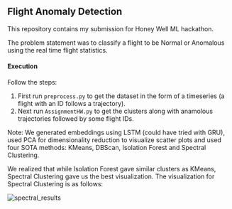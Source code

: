 ## Flight Anomaly Detection

This repository contains my submission for Honey Well ML hackathon.

The problem statement was to classify a flight to be Normal or Anomalous using the real time flight statistics.


#### Execution

Follow the steps:

1. First run `preprocess.py` to get the dataset in the form of a timeseries (a flight with an ID follows a trajectory).
2. Next run `AssignmentHW.py` to get the clusters along with anamolous trajectories followed by some flight IDs.

Note: We generated embeddings using LSTM (could have tried with GRU), used PCA for dimensionality reduction to visualize scatter plots and used four SOTA methods: KMeans, DBScan, Isolation Forest and Spectral Clustering.

We realized that while Isolation Forest gave similar clusters as KMeans, Spectral Clustering gave us the best visualization. The visualization for Spectral Clustering is as follows:

![spectral_results](https://github.com/rohit-kapoor/Honeywell_hackathon/assets/40568172/ebb4e575-c380-4c70-af58-cd7902cdbe86)

